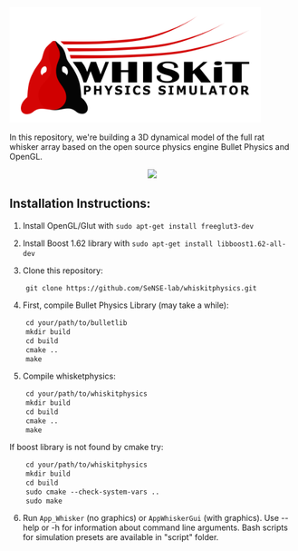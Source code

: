 
<img src="docs/whiskit_physics_logo_bg_white.png" height="203px" width="444px" >

In this repository, we're building a 3D dynamical model of the full rat whisker array based on the open source physics engine Bullet Physics and OpenGL.

<p align="center">
	<img src="docs/whiskit_peg_active.gif">
</p>

## Installation Instructions:
1. Install OpenGL/Glut with `sudo apt-get install freeglut3-dev`

2. Install Boost 1.62 library with `sudo apt-get install libboost1.62-all-dev`

3. Clone this repository:

```
	git clone https://github.com/SeNSE-lab/whiskitphysics.git
```

4. First, compile Bullet Physics Library (may take a while):
```
	cd your/path/to/bulletlib
	mkdir build
	cd build
	cmake ..
	make
```
5. Compile whisketphysics:
```
	cd your/path/to/whiskitphysics
	mkdir build
	cd build
	cmake ..
	make

```

   If boost library is not found by cmake try:

```
	cd your/path/to/whiskitphysics
	mkdir build
	cd build
	sudo cmake --check-system-vars ..
	sudo make

```
6. Run `App_Whisker` (no graphics) or `AppWhiskerGui` (with graphics). Use --help or -h for information about command line arguments. Bash scripts for simulation presets are available in "script" folder.
 
